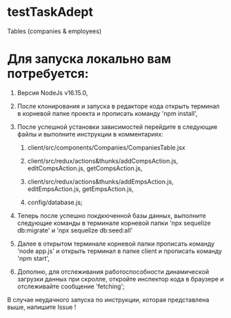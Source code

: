 # testTaskAdept
Tables (companies &amp; employees)

# Для запуска локально вам потребуется:
1. Версия NodeJs v16.15.0,

2. После клонирования и запуска в редакторе кода
    открыть терминал в корневой папке проекта и прописать команду 'npm install',

3. После успешной установки зависимостей перейдите в следующие файлы
    и выполните инструкции в комментариях:

    1. client/src/components/Companies/CompaniesTable.jsx

    2. client/src/redux/actions&thunks/addCompsAction.js, editCompsAction.js, getCompsAction.js,

    3. client/src/redux/actions&thunks/addEmpsAction.js, editEmpsAction.js, getEmpsAction.js,

    4. config/database.js;

4. Теперь после успешно покдкюченной базы данных, выполните следующие команды в терминале
    корневой папки 'npx sequelize db:migrate' и 'npx sequelize db:seed:all'

5. Далее в открытом терминале корневой папки прописать команду 'node app.js'
    и открыть терминал в папке client и прописать команду 'npm start',

6. Дополню, для отслеживания работоспособности динамической загрузки данных при скролле,
    откройте инспектор кода в браузере и отслеживайте сообщение 'fetching';

В случае неудачного запуска по инструкции, которая представлена выше, напишите Issue !
